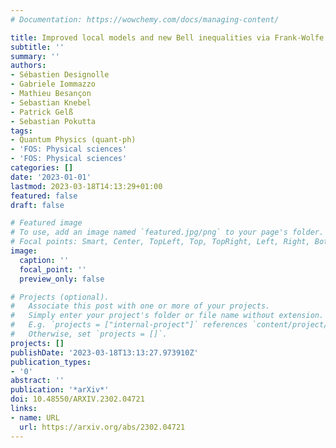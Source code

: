 ```yaml
---
# Documentation: https://wowchemy.com/docs/managing-content/

title: Improved local models and new Bell inequalities via Frank-Wolfe algorithms
subtitle: ''
summary: ''
authors:
- Sébastien Designolle
- Gabriele Iommazzo
- Mathieu Besançon
- Sebastian Knebel
- Patrick Gelß
- Sebastian Pokutta
tags:
- Quantum Physics (quant-ph)
- 'FOS: Physical sciences'
- 'FOS: Physical sciences'
categories: []
date: '2023-01-01'
lastmod: 2023-03-18T14:13:29+01:00
featured: false
draft: false

# Featured image
# To use, add an image named `featured.jpg/png` to your page's folder.
# Focal points: Smart, Center, TopLeft, Top, TopRight, Left, Right, BottomLeft, Bottom, BottomRight.
image:
  caption: ''
  focal_point: ''
  preview_only: false

# Projects (optional).
#   Associate this post with one or more of your projects.
#   Simply enter your project's folder or file name without extension.
#   E.g. `projects = ["internal-project"]` references `content/project/deep-learning/index.md`.
#   Otherwise, set `projects = []`.
projects: []
publishDate: '2023-03-18T13:13:27.973910Z'
publication_types:
- '0'
abstract: ''
publication: '*arXiv*'
doi: 10.48550/ARXIV.2302.04721
links:
- name: URL
  url: https://arxiv.org/abs/2302.04721
---
```

